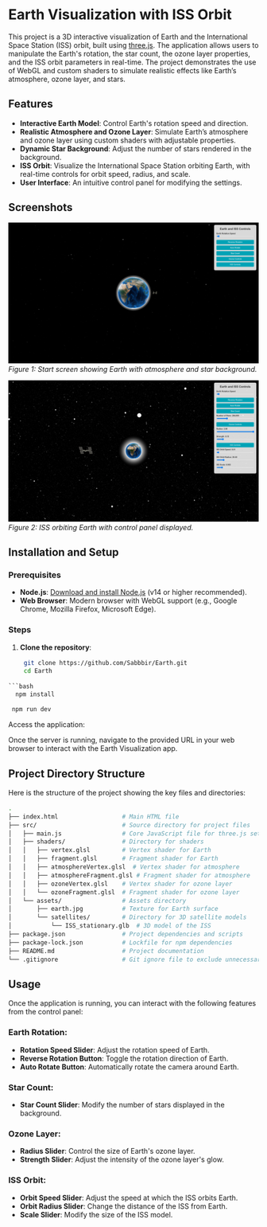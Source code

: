 # Earth Visualization with ISS Orbit

This project is a 3D interactive visualization of Earth and the International Space Station (ISS) orbit, built using [three.js](https://threejs.org/). The application allows users to manipulate the Earth's rotation, the star count, the ozone layer properties, and the ISS orbit parameters in real-time. The project demonstrates the use of WebGL and custom shaders to simulate realistic effects like Earth’s atmosphere, ozone layer, and stars.

## Features

- **Interactive Earth Model**: Control Earth's rotation speed and direction.
- **Realistic Atmosphere and Ozone Layer**: Simulate Earth’s atmosphere and ozone layer using custom shaders with adjustable properties.
- **Dynamic Star Background**: Adjust the number of stars rendered in the background.
- **ISS Orbit**: Visualize the International Space Station orbiting Earth, with real-time controls for orbit speed, radius, and scale.
- **User Interface**: An intuitive control panel for modifying the settings.

## Screenshots

![Screenshot of Start Screen](screenshot1.png)
*Figure 1: Start screen showing Earth with atmosphere and star background.*

![Screenshot of ISS Orbit and other Controls](screenshot2.png)
*Figure 2: ISS orbiting Earth with control panel displayed.*

## Installation and Setup

### Prerequisites

- **Node.js**: [Download and install Node.js](https://nodejs.org/en/) (v14 or higher recommended).
- **Web Browser**: Modern browser with WebGL support (e.g., Google Chrome, Mozilla Firefox, Microsoft Edge).

### Steps

1. **Clone the repository**:

   ```bash
    git clone https://github.com/Sabbbir/Earth.git
    cd Earth

  ```
```bash
    npm install
```

   ```bash
    npm run dev    

  ```



Access the application:

Once the server is running, navigate to the provided URL in your web browser to interact with the Earth Visualization app.

## Project Directory Structure

Here is the structure of the project showing the key files and directories:

```bash
.
├── index.html                  # Main HTML file
├── src/                        # Source directory for project files
│   ├── main.js                 # Core JavaScript file for three.js setup
│   ├── shaders/                # Directory for shaders
│   │   ├── vertex.glsl         # Vertex shader for Earth
│   │   ├── fragment.glsl       # Fragment shader for Earth
│   │   ├── atmosphereVertex.glsl  # Vertex shader for atmosphere
│   │   ├── atmosphereFragment.glsl # Fragment shader for atmosphere
│   │   ├── ozoneVertex.glsl    # Vertex shader for ozone layer
│   │   └── ozoneFragment.glsl  # Fragment shader for ozone layer
│   └── assets/                 # Assets directory
│       ├── earth.jpg           # Texture for Earth surface
│       └── satellites/         # Directory for 3D satellite models
│           └── ISS_stationary.glb  # 3D model of the ISS
├── package.json                # Project dependencies and scripts
├── package-lock.json           # Lockfile for npm dependencies
├── README.md                   # Project documentation
└── .gitignore                  # Git ignore file to exclude unnecessary files
```
## Usage

Once the application is running, you can interact with the following features from the control panel:

### Earth Rotation:
- **Rotation Speed Slider**: Adjust the rotation speed of Earth.
- **Reverse Rotation Button**: Toggle the rotation direction of Earth.
- **Auto Rotate Button**: Automatically rotate the camera around Earth.

### Star Count:
- **Star Count Slider**: Modify the number of stars displayed in the background.

### Ozone Layer:
- **Radius Slider**: Control the size of Earth's ozone layer.
- **Strength Slider**: Adjust the intensity of the ozone layer's glow.

### ISS Orbit:
- **Orbit Speed Slider**: Adjust the speed at which the ISS orbits Earth.
- **Orbit Radius Slider**: Change the distance of the ISS from Earth.
- **Scale Slider**: Modify the size of the ISS model.
